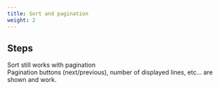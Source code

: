 ```yaml
---
title: Sort and pagination
weight: 2
---
```

## Steps

Sort still works with pagination\
Pagination buttons (next/previous), number of displayed lines, etc... are shown and work.

